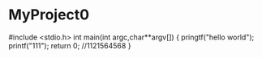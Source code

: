 # MyProject0
#include <stdio.h>
int main(int argc,char**argv[])
{
  pringtf("hello world");
  printf("111");
  return 0;
  //1121564568
}
